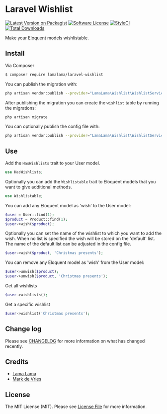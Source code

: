 # Laravel Wishlist

[![Latest Version on Packagist](https://img.shields.io/packagist/v/lamalama/laravel-wishlist.svg?style=flat-square)](https://packagist.org/packages/lamalama/laravel-wishlist)
[![Software License](https://img.shields.io/badge/license-MIT-brightgreen.svg?style=flat-square)](LICENSE.md)
[![StyleCI](https://github.styleci.io/repos/268217938/shield?branch=master)](https://github.styleci.io/repos/268217938)
[![Total Downloads](https://img.shields.io/packagist/dt/lamalama/laravel-wishlist.svg?style=flat-square)](https://packagist.org/packages/lamalama/laravel-wishlist)

Make your Eloquent models wishlistable.

## Install

Via Composer

``` bash
$ composer require lamalama/laravel-wishlist
```

You can publish the migration with:
```bash
php artisan vendor:publish --provider="LamaLama\Wishlist\WishlistServiceProvider" --tag="migrations"
```

After publishing the migration you can create the `wishlist` table by running the migrations:

```bash
php artisan migrate
```

You can optionally publish the config file with:
```bash
php artisan vendor:publish --provider="LamaLama\Wishlist\WishlistServiceProvider" --tag="config"
```

## Use

Add the ```HasWishlists``` trait to your User model.
```php
use HasWishlists;
```

Optionally you can add the ```Wishlistable``` trait to Eloquent models that you want to give additional methods.
```php
use Wishlistable;
```

You can add any Eloquent model as 'wish' to the User model:

```php
$user = User::find(1);
$product = Product::find(1);
$user->wish($product);
```

Optionally you can set the name of the wishlist to which you want to add the wish. When no list is specified the wish will be stored on the 'default' list. The name of the default list can be adjusted in the config file.
```php
$user->wish($product, 'Christmas presents');
```

You can remove any Eloquent model as 'wish' from the User model:

```php
$user->unwish($product);
$user->unwish($product, 'Christmas presents');
```

Get all wishlists
```php
$user->wishlists();
```

Get a specific wishlist
```php
$user->wishlist('Christmas presents');
```

## Change log

Please see [CHANGELOG](CHANGELOG.md) for more information on what has changed recently.

## Credits

- [Lama Lama](https://github.com/lamalamaNL)
- [Mark de Vries](https://github.com/lamalamaMark)

## License

The MIT License (MIT). Please see [License File](LICENSE.md) for more information.
